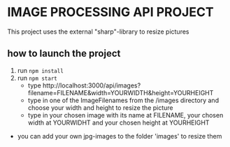 # IMAGE PROCESSING API PROJECT

This project uses the external "sharp"-library to resize pictures

## how to launch the project

1. run `npm install`
2. run `npm start`
   - type http://localhost:3000/api/images?filename=FILENAME&width=YOURWIDTH&height=YOURHEIGHT
   - type in one of the ImageFilenames from the /images directory and choose your width and height to resize the picture
   - type in your chosen image with its name at FILENAME, your chosen width at YOURWIDHT and your chosen height at YOURHEIGHT

- you can add your own jpg-images to the folder 'images' to resize them
